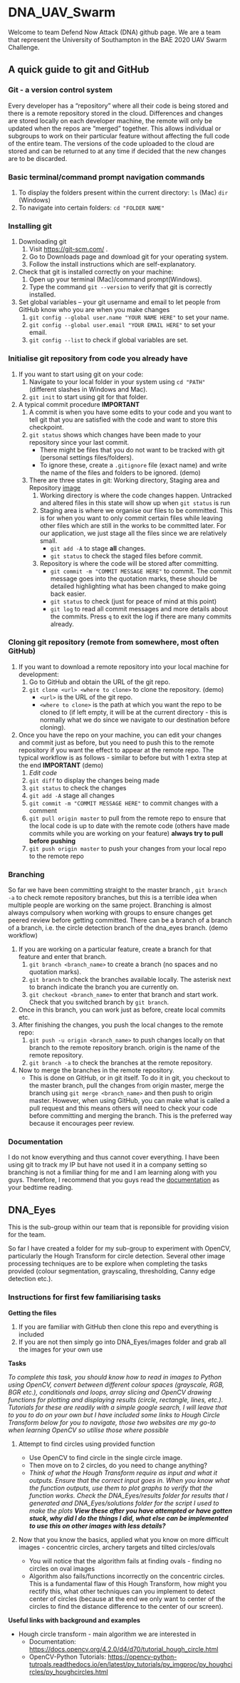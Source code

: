 # DNA_UAV_Swarm
Welcome to team Defend Now Attack (DNA) github page. We are a team that represent the University of Southampton in the BAE 2020 UAV Swarm Challenge.

## A quick guide to git and GitHub
### Git - a version control system
Every developer has a “repository” where all their code is being stored and there is a remote repository stored in the cloud. Differences and changes are stored locally on each developer machine, the remote will only be updated when the repos are “merged” together. This allows individual or subgroups to work on their particular feature without affecting the full code of the entire team. The versions of the code uploaded to the cloud are stored and can be returned to at any time if decided that the new changes are to be discarded.

### Basic terminal/command prompt navigation commands
1. To display the folders present within the current directory: `ls` (Mac) `dir` (Windows)
2. To navigate into certain folders: `cd "FOLDER NAME"`

### Installing git
1.	Downloading git
      1.	Visit https://git-scm.com/ . 
      2.	Go to Downloads page and download git for your operating system.
      3.	Follow the install instructions which are self-explanatory.
2.	Check that git is installed correctly on your machine:
      1.	Open up your terminal (Mac)/command prompt(Windows).
      2.	Type the command `git --version` to verify that git is correctly installed.
3.	Set global variables – your git username and email to let people from GitHub know who you are when you make changes
      1.	`git config --global user.name "YOUR NAME HERE"` to set your name.
      2.	`git config --global user.email "YOUR EMAIL HERE"` to set your email.
      3.	`git config --list` to check if global variables are set.

### Initialise git repository from code you already have
1.	If you want to start using git on your code:
      1. Navigate to your local folder in your system using `cd "PATH"` (different slashes in Windows and Mac).
      2. `git init` to start using git for that folder.
2. A typical commit procedure **IMPORTANT**
      1. A commit is when you have some edits to your code and you want to tell git that you are satisfied with the code and want to store this checkpoint.
      2. `git status` shows which changes have been made to your repository since your last commit.
         * There might be files that you do not want to be tracked with git (personal settings files/folders).
         * To ignore these, create a `.gitignore` file (exact name) and write the name of the files and folders to be ignored. (demo)
      3. There are three states in git: Working directory, Staging area and Repository [image](https://miro.medium.com/max/686/1*diRLm1S5hkVoh5qeArND0Q.png)
         1. Working directory is where the code changes happen. Untracked and altered files in this state will show up when `git status` is run
         2. Staging area is where we organise our files to be committed. This is for when you want to only commit certain files while leaving other files which are still in the works to be committed later. For our application, we just stage all the files since we are relatively small.
            * `git add -A` to stage **all** changes.
            * `git status` to check the staged files before commit.
         3. Repository is where the code will be stored after committing.
            * `git commit -m "COMMIT MESSAGE HERE"` to commit. The commit message goes into the quotation marks, these should be detailed highlighting what has been changed to make going back easier.
            * `git status` to check (just for peace of mind at this point)
            * `git log` to read all commit messages and more details about the commits. Press `q` to exit the log if there are many commits already.

### Cloning git repository (remote from somewhere, most often GitHub)
1. If you want to download a remote repository into your local machine for development:
      1. Go to GitHub and obtain the URL of the git repo.
      2. `git clone <url> <where to clone>` to clone the repository. (demo)
         * `<url>` is the URL of the git repo.
         * `<where to clone>` is the path at which you want the repo to be cloned to (if left empty, it will be at the current directory - this is normally what we do since we navigate to our destination before cloning).
2. Once you have the repo on your machine, you can edit your changes and commit just as before, but you need to push this to the remote repository if you want the effect to appear at the remote repo. The typical workflow is as follows - similar to before but with 1 extra step at the end **IMPORTANT** (demo)
      1. *Edit code*
      2. `git diff` to display the changes being made
      3. `git status` to check the changes
      4. `git add -A` stage all changes
      5. `git commit -m "COMMIT MESSAGE HERE"` to commit changes with a comment
      6. `git pull origin master` to pull from the remote repo to ensure that the local code is up to date with the remote code (others have made commits while you are working on your feature) **always try to pull before pushing**
      7. `git push origin master` to push your changes from your local repo to the remote repo

### Branching
So far we have been committing straight to the master branch , `git branch -a` to check remote repository branches, but this is a terrible idea when multiple people are working on the same project. Branching is almost always compulsory when working with groups to ensure changes get peered review before getting committed. There can be a branch of a branch of a branch, i.e. the circle detection branch of the dna_eyes branch. (demo workflow)
1. If you are working on a particular feature, create a branch for that feature and enter that branch.
      1. `git branch <branch_name>` to create a branch (no spaces and no quotation marks).
      2. `git branch` to check the branches available locally. The asterisk next to branch indicate the branch you are currently on.
      3. `git checkout <branch_name>` to enter that branch and start work. Check that you switched branch by `git branch`.
2. Once in this branch, you can work just as before, create local commits etc.
3. After finishing the changes, you push the local changes to the remote repo:
      1. `git push -u origin <branch_name>` to push changes locally on that branch to the remote repository branch. origin is the name of the remote repository.
      2. `git branch -a` to check the branches at the remote repository.
4. Now to merge the branches in the remote repository.
   * This is done on GitHub, or in git itself. To do it in git, you checkout to the master branch, pull the changes from origin master, merge the branch using `git merge <branch_name>` and then push to origin master. However, when using GitHub, you can make what is called a pull request and this means others will need to check your code before committing and merging the branch. This is the preferred way because it encourages peer review.

### Documentation
I do not know everything and thus cannot cover everything. I have been using git to track my IP but have not used it in a company setting so branching is not a fimiliar thing for me and I am learning along with you guys. Therefore, I recommend that you guys read the [documentation](https://git-scm.com/book/en/v2) as your bedtime reading.

## DNA_Eyes
This is the sub-group within our team that is reponsible for providing vision for the team.

So far I have created a folder for my sub-group to experiment with OpenCV, particularly the Hough Transform for circle detection. Several other image processing techniques are to be explore when completing the tasks provided (colour segmentation, grayscaling, thresholding, Canny edge detection etc.).

### Instructions for first few familiarising tasks
**Getting the files**
1. If you are familiar with GitHub then clone this repo and everything is included
2. If you are not then simply go into DNA_Eyes/images folder and grab all the images for your own use

**Tasks**

_To complete this task, you should know how to read in images to Python using OpenCV, convert between different colour spaces (grayscale, RGB, BGR etc.), conditionals and loops, array slicing and OpenCV drawing functions for plotting and displaying results (circle, rectangle, lines, etc.). Tutorials for these are readily with a simple google search, I will leave that to you to do on your own but I have included some links to Hough Circle Transform below for you to navigate, those two websites are my go-to when learning OpenCV so utilise those where possible_

1. Attempt to find circles using provided function
   * Use OpenCV to find circle in the single circle image.
   * Then move on to 2 circles, do you need to change anything?
   * _Think of what the Hough Transform require as input and what it outputs. Ensure that the correct input goes in. When you know what the function outputs, use them to plot graphs to verify that the function works. Check the DNA_Eyes/results folder for results that I generated and DNA_Eyes/solutions folder for the script I used to make the plots **View these after you have attempted or have gotten stuck, why did I do the things I did, what else can be implemented to use this on other images with less details?**_

2. Now that you know the basics, applied what you know on more difficult images - concentric circles, archery targets and tilted circles/ovals
   * You will notice that the algorithm fails at finding ovals - finding no circles on oval images
   * Algorithm also fails/functions incorrectly on the concentric circles. This is a fundamental flaw of this Hough Transform, how might you rectify this, what other techniques can you implement to detect center of circles (because at the end we only want to center of the circles to find the distance difference to the center of our screen).

**Useful links with background and examples**
* Hough circle transform - main algorithm we are interested in
   * Documentation: https://docs.opencv.org/4.2.0/d4/d70/tutorial_hough_circle.html
   * OpenCV-Python Tutorials: https://opencv-python-tutroals.readthedocs.io/en/latest/py_tutorials/py_imgproc/py_houghcircles/py_houghcircles.html